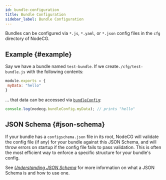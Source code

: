 ```yaml
---
id: bundle-configuration
title: Bundle Configuration
sidebar_label: Bundle Configuration
---
```


Bundles can be configured via `*.js`, `*.yaml`, or `*.json` config files in the `cfg` directory of NodeCG.

## Example {#example}

Say we have a bundle named `test-bundle`. If we create`./cfg/test-bundle.js` with the following contents:

```js
module.exports = {
 myData: "hello"
}
```

... that data can be accessed via [`bundleConfig`](/docs/bundle-configuration):

```js
console.log(nodecg.bundleConfig.myData); // prints "hello"
```

## JSON Schema {#json-schema}

If your bundle has a `configschema.json` file in its root, NodeCG will validate the config file (if any) for your bundle
against this JSON Schema, and will throw errors on startup if the config file fails to pass validation. This is often
the most efficient way to enforce a specific structure for your bundle's config.

See [_Understanding JSON Schema_](http://spacetelescope.github.io/understanding-json-schema/)
for more information on what a JSON Schema is and how to use one.
